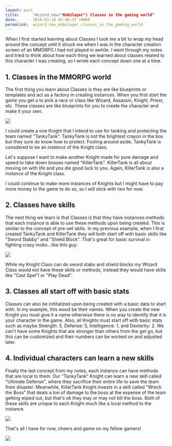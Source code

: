 ```yaml
---
layout: post
title:      "Wizard.new("MobSlayer") Classes in the gaming world"
date:       2019-03-18 02:46:37 +0000
permalink:  wizard_new_mobslayer_classes_in_the_gaming_world
---
```



When I first started learning about Classes I took me a bit to wrap my head around the concept until it struck me when I was in the character creation screen of an MMORPG I had not played in awhile. I went through my notes and tried to think about how each thing we learned about classes related to this character I was creating, so I wrote each concept down one at a time. 

## 1.  Classes in the MMORPG world
       
The first thing you learn about Classes is they are like blueprints or templates and act as a factory in creating instances. When you first start the game you get a to pick a race or class like Wizard, Assassin, Knight, Priest, etc. These classes are like blueprints for you to create the character and make it your own. 

![](https://media.discordapp.net/attachments/402967595575410690/463403603474776064/question.png)

I could create a one Knight that I intend to use for tanking and protecting the team named "TankyTank". TankyTank is not the brightest crayon in the box but they sure do know how to protect. Fooling around aside, TankyTank is consdered to be an *instance* of the Knight class. 

Let's suppose I want to make another Knight made for pure damage and speed to take down bosses named "KillerTank". KillerTank is all about moving on with life and you die good luck to you. Again, KillerTank is also a *instance* of the Knight class.

I could continue to make more instances of Knights but I might have to pay more money to the game to do so, so I will stick with two for now.
			 
## 2.  Classes have skills

The next thing we learn is that Classes is that they have instances methods that each instance is able to use these methods upon being created. This is similar to the concept of pre-set skills. In my previous example, when I first created TankyTank and KillerTank they will both start off with basic skills like "Sword Stabby" and "Shield Block". That's great for basic survival in fighting crazy mobs...like this guy: 

![](http://events-my.playpark.com/maple/src/images/findmyfriend/slime.gif)

While my Knight Class can do sword stabs and shield blocks my Wizard Class would not have these skills or methods, instead they would have skills like "Cast Spel"l or "Play Dead". 


## 3.  Classes all start off with basic stats

Classes can also be inititalized upon being created with a basic data to start with. In my example, this woud be their names. When you create the new Knight you must give it a name otherwise there is no way to identify that it is your character in the game. Also, all Knights must start off with basic stats such as maybe Strength:  5, Defense: 5, Intelligence: 1, and Dexterity: 2. We can't have some Knights that are stronger than others from the get go, but this can be customized and their numbers can be worked on and adjusted later.


## 4.  Individual characters can learn a new skills

Finally the last concept from my notes, each instance can have methods that are local to them. Our "TankyTank" Knight can learn a new skill called "Ultimate Defense", where they sacrifice their entire life to save the team from disaster. Meanwhile, KillerTank Knight invests in a skill called "Wreck the Boss" that deals a ton of damage to the boss at the expense of the team getting wiped out, but that's ok they may or may not kill the boss. Both of these skills are unique to each Knight much like a local method to the instance. 

![](https://i.ytimg.com/vi/nlgDTKVe4QA/maxresdefault.jpg)


That's all I have for now, cheers and game on my fellow gamers!

![](https://www.heypoorplayer.com/wp-content/uploads/2017/06/samus-thumbs-up.jpg)







